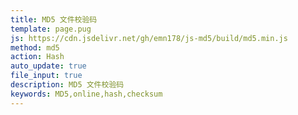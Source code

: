 ```yaml
---
title: MD5 文件校验码
template: page.pug
js: https://cdn.jsdelivr.net/gh/emn178/js-md5/build/md5.min.js
method: md5
action: Hash
auto_update: true
file_input: true
description: MD5 文件校验码
keywords: MD5,online,hash,checksum
---
```

